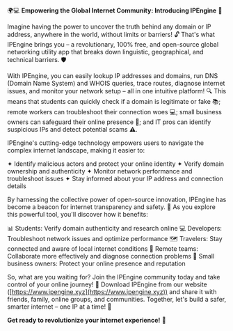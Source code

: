 🌍💻 **Empowering the Global Internet Community: Introducing IPEngine** 🚀

Imagine having the power to uncover the truth behind any domain or IP address, anywhere in the world, without limits or barriers! 🔓 That's what IPEngine brings you – a revolutionary, 100% free, and open-source global networking utility app that breaks down linguistic, geographical, and technical barriers. 🛡️

With IPEngine, you can easily lookup IP addresses and domains, run DNS (Domain Name System) and WHOIS queries, trace routes, diagnose internet issues, and monitor your network setup – all in one intuitive platform! 🔍 This means that students can quickly check if a domain is legitimate or fake 📚; remote workers can troubleshoot their connection woes 💻; small business owners can safeguard their online presence 🏢; and IT pros can identify suspicious IPs and detect potential scams ⚠️.

IPEngine's cutting-edge technology empowers users to navigate the complex internet landscape, making it easier to:

✦ Identify malicious actors and protect your online identity
✦ Verify domain ownership and authenticity
✦ Monitor network performance and troubleshoot issues
✦ Stay informed about your IP address and connection details

By harnessing the collective power of open-source innovation, IPEngine has become a beacon for internet transparency and safety. 🌟 As you explore this powerful tool, you'll discover how it benefits:

📊 Students: Verify domain authenticity and research online
💻 Developers: Troubleshoot network issues and optimize performance
🗺️ Travelers: Stay connected and aware of local internet conditions
👥 Remote teams: Collaborate more effectively and diagnose connection problems
🏢 Small business owners: Protect your online presence and reputation

So, what are you waiting for? Join the IPEngine community today and take control of your online journey! 🚀 Download IPEngine from our website ([https://www.ipengine.xyz](https://www.ipengine.xyz)) and share it with friends, family, online groups, and communities. Together, let's build a safer, smarter internet – one IP at a time! 💪

**Get ready to revolutionize your internet experience!** 🚀